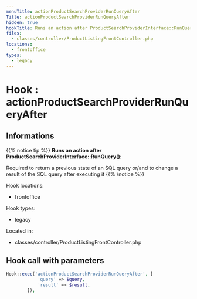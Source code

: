 ```yaml
---
menuTitle: actionProductSearchProviderRunQueryAfter
Title: actionProductSearchProviderRunQueryAfter
hidden: true
hookTitle: Runs an action after ProductSearchProviderInterface::RunQuery()
files:
  - classes/controller/ProductListingFrontController.php
locations:
  - frontoffice
types:
  - legacy
---
```


# Hook : actionProductSearchProviderRunQueryAfter

## Informations

{{% notice tip %}}
**Runs an action after ProductSearchProviderInterface::RunQuery():** 

Required to return a previous state of an SQL query or/and to change a result of the SQL query after executing it
{{% /notice %}}

Hook locations: 
  - frontoffice

Hook types: 
  - legacy

Located in: 
  - classes/controller/ProductListingFrontController.php

## Hook call with parameters

```php
Hook::exec('actionProductSearchProviderRunQueryAfter', [
            'query' => $query,
            'result' => $result,
        ]);
```